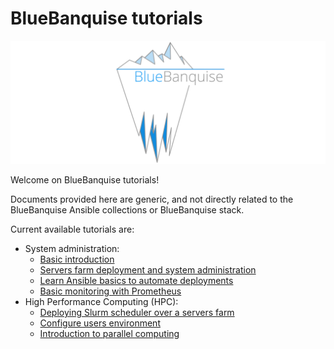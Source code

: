 # BlueBanquise tutorials

![BlueBanquise Logo](images/global/BlueBanquise_logo_large.svg)

<!-- <div class="comment-tile">
    <div class="comment-tile-image">
        <img src="images/global/avatar.png" alt="Image Description" width="96" height="96">
    </div>
    <div class="comment-tile-text">
        <p>Welcome on BlueBanquise tutorials!</p>
    </div>
</div> -->

Welcome on BlueBanquise tutorials!

Documents provided here are generic, and not directly related to the BlueBanquise Ansible collections or BlueBanquise stack.

Current available tutorials are:

* System administration:
    * [Basic introduction](sysadmin_introduction.md)
    * [Servers farm deployment and system administration](sysadmin_servers_farm_deployment.md)
    * [Learn Ansible basics to automate deployments](sysadmin_ansible.md)
    * [Basic monitoring with Prometheus](sysadmin_monitoring.md)
* High Performance Computing (HPC):
    * [Deploying Slurm scheduler over a servers farm](hpc_slurm.md)
    * [Configure users environment](hpc_users_environment.md)
    * [Introduction to parallel computing](hpc_parallel_computing.md)
<!--* Kubernetes:
    * [Deploy a Kubernetes cluster using Kubespray](kubernetes_deploy.md)
    * [Deploy basic resources inside a K8S cluster](kubernetes_basics.md) -->

